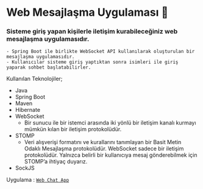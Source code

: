 # Web Mesajlaşma Uygulaması :speech_balloon:
### Sisteme giriş yapan kişilerle iletişim kurabileceğiniz web mesajlaşma uygulamasıdır.

    - Spring Boot ile birlikte WebSocket API kullanılarak oluşturulan bir mesajlaşma uygulamasıdır.
    - Kullanıcılar sisteme giriş yaptıktan sonra isimleri ile giriş yaparak sohbet başlatabilirler.

Kullanılan Teknolojiler;
- Java
- Spring Boot
- Maven
- Hibernate
- WebSocket
  * Bir sunucu ile bir istemci arasında iki yönlü bir iletişim kanalı kurmayı mümkün kılan bir iletişim protokolüdür.
- STOMP
  * Veri alışverişi formatını ve kurallarını tanımlayan bir Basit Metin Odaklı Mesajlaşma protokolüdür. WebSocket sadece bir iletişim protokolüdür. Yalnızca belirli bir kullanıcıya mesaj gönderebilmek için STOMP’a ihtiyaç duyarız.
- SockJS

Uygulama : [`Web Chat App`](https://agitrubard-chat-app.herokuapp.com/)
